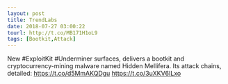 ```yaml
---
layout: post
title: TrendLabs
date: 2018-07-27 03:00:22
tourl: http://t.co/MB171H1oL9
tags: [Bootkit,Attack]
---
```

New #ExploitKit #Underminer surfaces, delivers a bootkit and cryptocurrency-mining malware named Hidden Mellifera. Its attack chains, detailed: https://t.co/d5MmAKQDgu https://t.co/3uXKV6ILxo